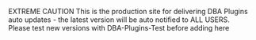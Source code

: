 EXTREME CAUTION
This is the production site for delivering DBA Plugins auto updates - the latest version will be auto notified to ALL USERS.  
Please test new versions with DBA-Plugins-Test before adding here  
